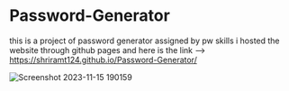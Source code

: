 # Password-Generator
this is a project of password generator assigned by pw skills
i hosted the website through github pages and here is the link -->   https://shriramt124.github.io/Password-Generator/

![Screenshot 2023-11-15 190159](https://github.com/shriramt124/Password-Generator/assets/116570716/ddc11ea1-c6ad-48b6-8b9a-3f04309da74c)

